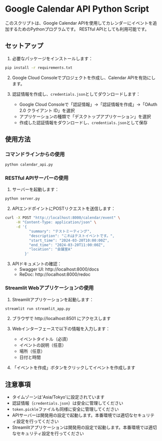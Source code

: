 # Google Calendar API Python Script

このスクリプトは、Google Calendar APIを使用してカレンダーにイベントを追加するためのPythonプログラムです。
RESTful APIとしても利用可能です。

## セットアップ

1. 必要なパッケージをインストールします：
```bash
pip install -r requirements.txt
```

2. Google Cloud Consoleでプロジェクトを作成し、Calendar APIを有効にします。

3. 認証情報を作成し、`credentials.json`としてダウンロードします：
   - Google Cloud Consoleで「認証情報」→「認証情報を作成」→「OAuth 2.0 クライアント ID」を選択
   - アプリケーションの種類で「デスクトップアプリケーション」を選択
   - 作成した認証情報をダウンロードし、`credentials.json`として保存

## 使用方法

### コマンドラインからの使用

```bash
python calendar_api.py
```

### RESTful APIサーバーの使用

1. サーバーを起動します：
```bash
python server.py
```

2. APIエンドポイントにPOSTリクエストを送信します：
```bash
curl -X POST "http://localhost:8000/calendar/event" \
     -H "Content-Type: application/json" \
     -d '{
           "summary": "テストミーティング",
           "description": "これはテストイベントです。",
           "start_time": "2024-03-20T10:00:00Z",
           "end_time": "2024-03-20T11:00:00Z",
           "location": "会議室A"
         }'
```

3. APIドキュメントの確認：
   - Swagger UI: http://localhost:8000/docs
   - ReDoc: http://localhost:8000/redoc

### Streamlit Webアプリケーションの使用

1. Streamlitアプリケーションを起動します：
```bash
streamlit run streamlit_app.py
```

2. ブラウザで http://localhost:8501 にアクセスします

3. Webインターフェースで以下の情報を入力します：
   - イベントタイトル（必須）
   - イベントの説明（任意）
   - 場所（任意）
   - 日付と時間

4. 「イベントを作成」ボタンをクリックしてイベントを作成します

## 注意事項

- タイムゾーンは'Asia/Tokyo'に設定されています
- 認証情報（`credentials.json`）は安全に管理してください
- `token.pickle`ファイルも同様に安全に管理してください
- APIサーバーは開発用の設定で起動します。本番環境では適切なセキュリティ設定を行ってください
- Streamlitアプリケーションは開発用の設定で起動します。本番環境では適切なセキュリティ設定を行ってください